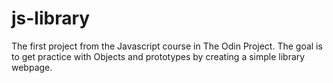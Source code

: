 # js-library
The first project from the Javascript course in The Odin Project.  The goal is to get practice with Objects and prototypes by creating a simple library webpage.
